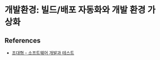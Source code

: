 # 개발환경: 빌드/배포 자동화와 개발 환경 가상화

## References

* [조대협 - 소프트웨어 개발과 테스트](http://www.kyobobook.co.kr/product/detailViewKor.laf?ejkGb=KOR&mallGb=KOR&barcode=9788965400936&orderClick=LEa&Kc=)
